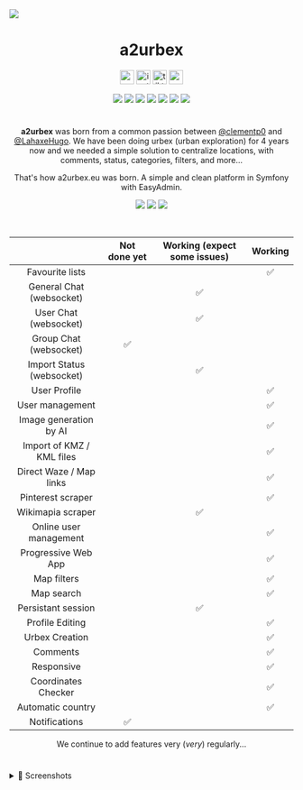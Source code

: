 <img src="https://media.discordapp.net/attachments/778932989693526038/1122529904043491564/banner.png">
<h1 align="center">a2urbex</h1>
<p align="center">
  <a href="https://a2urbex.eu" target="_blank"><img alt="website" src="https://img.shields.io/badge/a2urbex-1C1C1C?style=flat-square&logo=About.me&logoColor=white" height="25"></a>
  <a href="https://instagram.com/a2urbex" target="_blank"><img alt="instagram" src="https://img.shields.io/badge/Instagram-E4405F?style=flat-square&logo=instagram&logoColor=white" height="25"></a>
  <a href="https://www.tiktok.com/@a2urbex" target="_blank"><img alt="tiktok" src="https://img.shields.io/badge/TikTok-EF2950?style=flat-square&logo=tiktok&logoColor=white" height="25"></a>
  <a href="mailto:contact@a2urbex.eu" target="_blank"><img alt="mail" src="https://img.shields.io/badge/Contact-1C1C1C?style=flat-square&logo=gmail&logoColor=white" height="25"></a>
</p>
<p align="center">
  <a href="https://a2urbex.eu" target="_blank"><img src="https://img.shields.io/website.svg?label=a2urbex&down_color=red&down_message=down&up_color=green&up_message=up&url=http%3A%2F%2Fa2urbex.eu"></a>
  <img src="https://img.shields.io/github/last-commit/clementp0/a2urbex/main">
  <img src="https://img.shields.io/github/contributors/clementp0/a2urbex">
  <img src="https://img.shields.io/github/languages/count/clementp0/a2urbex">
  <img src="https://img.shields.io/github/languages/top/clementp0/a2urbex">
  <img src="https://img.shields.io/github/repo-size/clementp0/a2urbex">
  <img src="https://img.shields.io/github/languages/code-size/clementp0/a2urbex">
</p>
<h1></h1>
<p align="center">
<b>a2urbex</b> was born from a common passion between <a href="https://github.com/clementp0">@clementp0</a> and <a href="https://github.com/LahaxeHugo">@LahaxeHugo</a>. We have been doing urbex (urban exploration) for 4 years now and we needed a simple solution to centralize locations, with comments, status, categories, filters, and more... 
</p>
<p align="center">That's how a2urbex.eu was born. A simple and clean platform in Symfony with EasyAdmin.</p>
<p align="center">
  <img src="https://img.shields.io/github/package-json/dependency-version/clementp0/a2urbex/webpack">
  <img src="https://img.shields.io/badge/symfony-5.4-blue">
  <img src="https://img.shields.io/badge/easyadmin-4.0.7-blue">
</p>
<br>
<table align="center">
  <thead>
    <tr>
      <th></th>
      <th>Not done yet</th>
      <th>Working <i">(expect some issues)</i></th>
      <th>Working</th>
    </tr>
  </thead>
<tbody align="center">
   <tr>
      <td>Favourite lists</td>
      <td></td>
      <td></td>
      <td>✅</td>
   </tr>
   <tr>
      <td>General Chat (websocket)</td>
      <td></td>
      <td>✅</td>
      <td></td>
   </tr>
   <tr>
      <td>User Chat (websocket)</td>
      <td></td>
      <td>✅</td>
      <td></td>
   </tr>
   <tr>
      <td>Group Chat (websocket)</td>
      <td>✅</td>
      <td></td>
      <td></td>
   </tr>
   <tr>
      <td>Import Status (websocket)</td>
      <td></td>
      <td>✅</td>
      <td></td>
   </tr>
   <tr>
      <td>User Profile</td>
      <td></td>
      <td></td>
      <td>✅</td>
   </tr>
   <tr>
      <td>User management</td>
      <td></td>
      <td></td>
      <td>✅</td>
   </tr>
   <tr>
      <td>Image generation by AI</td>
      <td></td>
      <td></td>
      <td>✅</td>
   </tr>
   <tr>
      <td>Import of KMZ / KML files</td>
      <td></td>
      <td></td>
      <td>✅</td>
   </tr>
   <tr>
      <td>Direct Waze / Map links</td>
      <td></td>
      <td></td>
      <td>✅</td>
   </tr>
   <tr>
      <td>Pinterest scraper</td>
      <td></td>
      <td></td>
      <td>✅</td>
   </tr>
   <tr>
      <td>Wikimapia scraper</td>
      <td></td>
      <td>✅</td>
      <td></td>
   </tr>
   <tr>
      <td>Online user management</td>
      <td></td>
      <td></td>
      <td>✅</td>
   </tr>
   <tr>
      <td>Progressive Web App</td>
      <td></td>
      <td></td>
      <td>✅</td>
   </tr>
   <tr>
      <td>Map filters</td>
      <td></td>
      <td></td>
      <td>✅</td>
   </tr>
   <tr>
      <td>Map search</td>
      <td></td>
      <td></td>
      <td>✅</td>
   </tr>
   <tr>
      <td>Persistant session</td>
      <td></td>
      <td>✅</td>
      <td></td>
   </tr>
   <tr>
      <td>Profile Editing</td>
      <td></td>
      <td></td>
      <td>✅</td>
   </tr>
   <tr>
      <td>Urbex Creation</td>
      <td></td>
      <td></td>
      <td>✅</td>
   </tr>
   <tr>
      <td>Comments</td>
      <td></td>
      <td></td>
      <td>✅</td>
   </tr>
   <tr>
      <td>Responsive</td>
      <td></td>
      <td></td>
      <td>✅</td>
   </tr>
   <tr>
      <td>Coordinates Checker</td>
      <td></td>
      <td></td>
      <td>✅</td>
   </tr>
   <tr>
      <td>Automatic country</td>
      <td></td>
      <td></td>
      <td>✅</td>
   </tr>
   <tr>
      <td>Notifications</td>
      <td>✅</td>
      <td></td>
      <td></td>
   </tr>
</tbody>
</table>

<p align="center">We continue to add features very (<i>very</i>) regularly... </p>
<h1></h1>
<details>
  <summary>👀 Screenshots </summary>
  <br>
  <p>🏠 Home Page</p>
  <img src="https://media.discordapp.net/attachments/778932989693526038/1122526185449082930/homepage.png">
    <h1></h1>
  <p>✔️ Home</p>
  <img src="https://media.discordapp.net/attachments/778932989693526038/1122523838832451726/home.png">
    <h1></h1>
  <p>➕ Add</p>
  <img src="https://media.discordapp.net/attachments/778932989693526038/1122523901314990090/add.png">
    <h1></h1>
  <p>🗺️ Map</p>
  <img src="https://media.discordapp.net/attachments/778932989693526038/1122523872529494036/map.png">
    <h1></h1>
  <p>👤 User profile</p>
  <img src="https://media.discordapp.net/attachments/778932989693526038/1122523872818896896/profile.png">
    <h1></h1>
  <p>👥 Friend(s) list</p>
  <img src="https://media.discordapp.net/attachments/778932989693526038/1122523902397120672/favorites.png">
    <h1></h1>
  <p>🧡 Favorites list</p>
  <img src="https://media.discordapp.net/attachments/778932989693526038/1122523902397120672/favorites.png">
    <h1></h1>
  <p>💬 Chats</p>
  <img src="https://media.discordapp.net/attachments/778932989693526038/1122523902023839834/chat.png">
    <h1></h1>
  <p>⚙️ Admin</p>
  <img src="https://media.discordapp.net/attachments/778932989693526038/1122523901684097185/admin.png">
</details>
